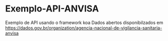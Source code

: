 # Exemplo-API-ANVISA
 Exemplo de API usando o framework koa
 Dados abertos disponibilzados em https://dados.gov.br/organization/agencia-nacional-de-vigilancia-sanitaria-anvisa
